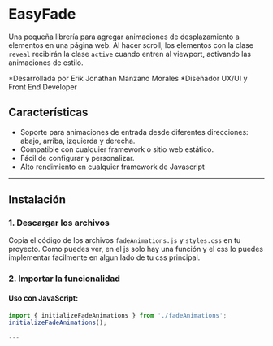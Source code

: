 # EasyFade

Una pequeña librería para agregar animaciones de desplazamiento a elementos en una página web. Al hacer scroll, los elementos con la clase `reveal` recibirán la clase `active` cuando entren al viewport, activando las animaciones de estilo.

*Desarrollada por Erik Jonathan Manzano Morales
*Diseñador UX/UI y Front End Developer

## Características

- Soporte para animaciones de entrada desde diferentes direcciones: abajo, arriba, izquierda y derecha.
- Compatible con cualquier framework o sitio web estático.
- Fácil de configurar y personalizar.
- Alto rendimiento en cualquier framework de Javascript

---

## Instalación

### 1. Descargar los archivos
Copia el código de los archivos `fadeAnimations.js` y `styles.css` en tu proyecto. Como puedes ver, en el js solo hay una función y el css lo puedes implementar facilmente en algun lado de tu css principal.

### 2. Importar la funcionalidad
#### Uso con JavaScript:
```javascript
import { initializeFadeAnimations } from './fadeAnimations';
initializeFadeAnimations();

---

